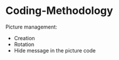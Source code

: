 # Coding-Methodology

Picture management:
  * Creation
  * Rotation
  * Hide message in the picture code
